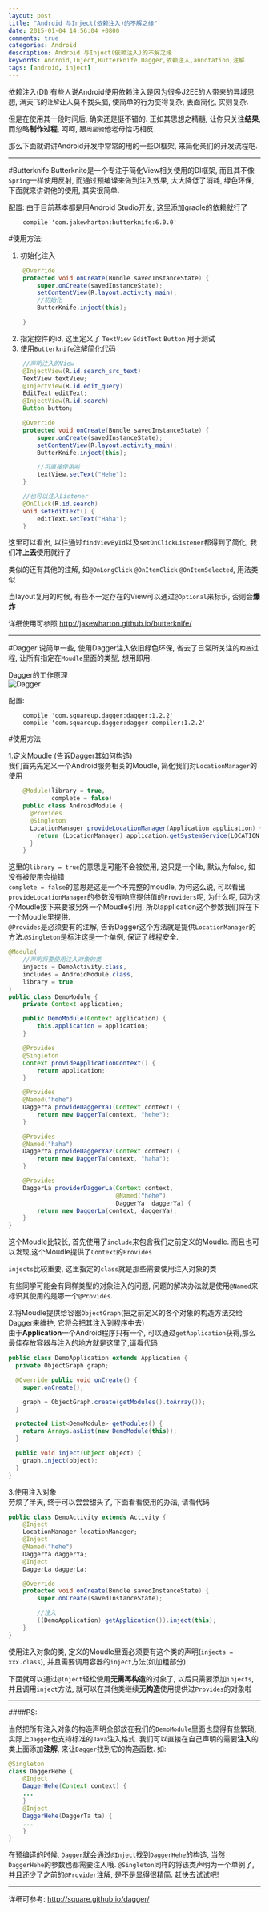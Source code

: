 ```yaml
---
layout: post
title: "Android 与Inject(依赖注入)的不解之缘"
date: 2015-01-04 14:56:04 +0800
comments: true
categories: Android
description: Android 与Inject(依赖注入)的不解之缘
keywords: Android,Inject,Butterknife,Dagger,依赖注入,annotation,注解
tags: [android, inject]
---
```

 依赖注入(DI)
 有些人说Android使用依赖注入是因为很多J2EE的人带来的异域思想, 满天飞的`注解`让人莫不找头脑, 使简单的行为变得复杂, 表面简化, 实则复杂.

 但是在使用其一段时间后, 确实还是挺不错的. 正如其思想之精髓, 让你只关注**结果**,而忽略**制作过程**, 呵呵, 跟`周星驰`他老母恰巧相反.  

 那么下面就讲讲Android开发中常常的用的一些DI框架, 来简化亲们的开发流程吧.

 <!--more-->

----------------

#Butterknife
Butterknite是一个专注于简化View相关使用的DI框架, 而且其不像`Spring`一样使用反射, 而通过预编译来做到注入效果, 大大降低了消耗, 绿色环保, 下面就来讲讲他的使用, 其实很简单.

配置:
由于目前基本都是用Android Studio开发, 这里添加gradle的依赖就行了  
```
    compile 'com.jakewharton:butterknife:6.0.0'
```

#使用方法:
1. 初始化注入  
```Java
    @Override
    protected void onCreate(Bundle savedInstanceState) {
        super.onCreate(savedInstanceState);
        setContentView(R.layout.activity_main);
        //初始化
        ButterKnife.inject(this);

    }
```  
2. 指定控件的id, 这里定义了 `TextView` `EditText` `Button` 用于测试  
3. 使用`Butterknife`注解简化代码  
```Java
    //声明注入的View
    @InjectView(R.id.search_src_text)
    TextView textView;
    @InjectView(R.id.edit_query)
    EditText editText;
    @InjectView(R.id.search)
    Button button;

    @Override
    protected void onCreate(Bundle savedInstanceState) {
        super.onCreate(savedInstanceState);
        setContentView(R.layout.activity_main);
        ButterKnife.inject(this);

        //可直接使用啦
        textView.setText("Hehe");
    }

    //也可以注入Listener
    @OnClick(R.id.search)
    void setEditText() {
        editText.setText("Haha");
    }
``` 

这里可以看出, 以往通过`findViewById`以及`setOnClickListener`都得到了简化, 我们**冲上去**使用就行了

类似的还有其他的注解, 如`@OnLongClick` `@OnItemClick` `@OnItemSelected`, 用法类似

当layout复用的时候, 有些不一定存在的View可以通过`@Optional`来标识, 否则会**爆炸**

详细使用可参照 http://jakewharton.github.io/butterknife/

----------

#Dagger
说简单一些, 使用Dagger注入依旧绿色环保, 省去了日常所关注的`构造`过程, 让所有指定在`Moudle`里面的类型, 想用即用.

Dagger的工作原理  
![Dagger](/images/res/201501/dagger.png)

配置:  
```
    compile 'com.squareup.dagger:dagger:1.2.2'
    compile 'com.squareup.dagger:dagger-compiler:1.2.2'
```

#使用方法  

1.定义Moudle (告诉Dagger其如何构造)  
我们首先先定义一个Android服务相关的Moudle, 简化我们对`LocationManager`的使用  
```Java AndroidModule
    @Module(library = true,
            complete = false)
    public class AndroidModule {
      @Provides 
      @Singleton 
      LocationManager provideLocationManager(Application application) {
        return (LocationManager) application.getSystemService(LOCATION_SERVICE);
      }
    }
```

这里的`library = true`的意思是可能不会被使用, 这只是一个lib, 默认为false, 如没有被使用会抛错  
`complete = false`的意思是这是一个不完整的moudle, 为何这么说, 可以看出`provideLocationManager`的参数没有响应提供值的`Providers`呢, 为什么呢, 因为这个Moudle接下来要被另外一个Moudle引用, 所以application这个参数我们将在下一个Moudle里提供.  
`@Provides`是必须要有的注解, 告诉Dagger这个方法就是提供`LocationManager`的方法.`@Singleton`是标注这是一个单例, 保证了线程安全.  

```Java DemoMoudle
@Module(
    //声明将要使用注入对象的类
    injects = DemoActivity.class,
    includes = AndroidModule.class,
    library = true
)
public class DemoModule {
    private Context application;

    public DemoModule(Context application) {
        this.application = application;
    }

    @Provides
    @Singleton
    Context provideApplicationContext() {
        return application;
    }

    @Provides
    @Named("hehe")
    DaggerYa provideDaggerYa1(Context context) {
        return new DaggerTa(context, "hehe");
    }

    @Provides
    @Named("haha")
    DaggerYa provideDaggerYa2(Context context) {
        return new DaggerTa(context, "haha");
    }

    @Provides
    DaggerLa providerDaggerLa(Context context,
                              @Named("hehe")
                              DaggerYa  daggerYa) {
        return new DaggerLa(context, daggerYa);
    }
}
```

这个Moudle比较长, 首先使用了`include`来包含我们之前定义的Moudle.
而且也可以发现,这个Moudle提供了`Context`的`Provides`

`injects`比较重要, 这里指定的`class`就是那些需要使用注入对象的类

有些同学可能会有同样类型的对象注入的问题, 问题的解决办法就是使用`@Named`来标识其使用的是哪一个`@Provides`.

2.将Moudle提供给容器`ObjectGraph`(把之前定义的各个对象的构造方法交给Dagger来维护, 它将会把其注入到程序中去)  
    由于**Application**一个Android程序只有一个, 可以通过`getApplication`获得,那么最佳存放容器与注入的地方就是这里了,请看代码
```Java DemoApplication
public class DemoApplication extends Application {
  private ObjectGraph graph;

  @Override public void onCreate() {
    super.onCreate();

    graph = ObjectGraph.create(getModules().toArray());
  }

  protected List<DemoModule> getModules() {
    return Arrays.asList(new DemoModule(this));
  }

  public void inject(Object object) {
    graph.inject(object);
  }
}
```

3.使用注入对象  
劳烦了半天, 终于可以尝尝甜头了, 下面看看使用的办法, 请看代码
```Java DemoActivity
public class DemoActivity extends Activity {
    @Inject
    LocationManager locationManager;
    @Inject
    @Named("hehe")
    DaggerYa daggerYa;
    @Inject
    DaggerLa daggerLa;

    @Override
    protected void onCreate(Bundle savedInstanceState) {
        super.onCreate(savedInstanceState);

        //注入
        ((DemoApplication) getApplication()).inject(this);
    }
}
```

使用注入对象的类, 定义的Moudle里面必须要有这个类的声明(`injects = xxx.class`), 并且需要调用容器的`inject`方法(如加粗部分)

下面就可以通过`@Inject`轻松使用**无需再构造**的对象了, 以后只需要添加`injects`, 并且调用`inject`方法, 就可以在其他类继续**无构造**使用提供过`Provides`的对象啦

-------

####PS:

当然把所有注入对象的构造声明全部放在我们的`DemoModule`里面也显得有些繁琐, 实际上`Dagger`也支持标准的`Java`注入格式. 我们可以直接在自己声明的需要**注入**的类上面添加**注解**, 来让`Dagger`找到它的构造函数. 如:

```Java
@Singleton
class DaggerHehe {
    @Inject
    DaggerHehe(Context context) {
    ...
    }
    @Inject
    DaggerHehe(DaggerTa ta) {
    ...
    }
}
```

在预编译的时候, `Dagger`就会通过`@Inject`找到`DaggerHehe`的构造, 当然`DaggerHehe`的参数也都需要注入哦. `@Singleton`同样的将该类声明为一个单例了, 并且还少了之前的`@Provider`注解, 是不是显得很精简. 赶快去试试吧!

--------------

详细可参考: http://square.github.io/dagger/



